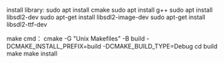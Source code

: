 install library:
    sudo apt  install cmake
    sudo apt install g++
    sudo apt install libsdl2-dev
    sudo apt-get install libsdl2-image-dev
    sudo apt-get install libsdl2-ttf-dev

make cmd：
cmake -G "Unix Makefiles" -B build  -DCMAKE_INSTALL_PREFIX=build  -DCMAKE_BUILD_TYPE=Debug
cd build
make
make install

